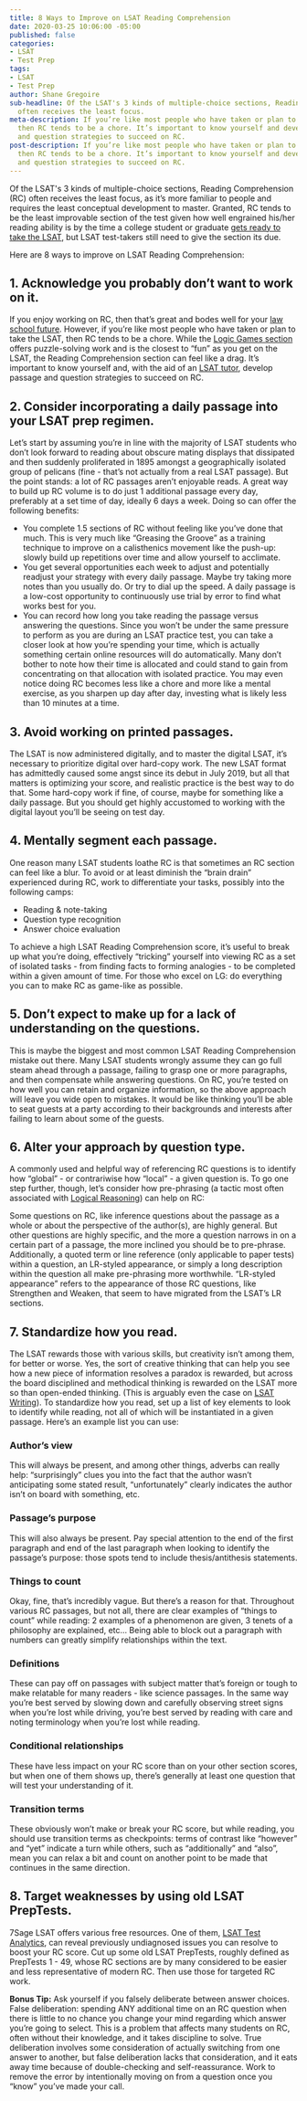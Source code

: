 ```yaml
---
title: 8 Ways to Improve on LSAT Reading Comprehension
date: 2020-03-25 10:06:00 -05:00
published: false
categories:
- LSAT
- Test Prep
tags:
- LSAT
- Test Prep
author: Shane Gregoire
sub-headline: Of the LSAT's 3 kinds of multiple-choice sections, Reading Comprehension
  often receives the least focus.
meta-description: If you’re like most people who have taken or plan to take the LSAT,
  then RC tends to be a chore. It’s important to know yourself and develop passage
  and question strategies to succeed on RC.
post-description: If you’re like most people who have taken or plan to take the LSAT,
  then RC tends to be a chore. It’s important to know yourself and develop passage
  and question strategies to succeed on RC.
---
```


Of the LSAT's 3 kinds of multiple-choice sections, Reading Comprehension (RC) often receives the least focus, as it’s more familiar to people and requires the least conceptual development to master. Granted, RC tends to be the least improvable section of the test given how well engrained his/her reading ability is by the time a college student or graduate [gets ready to take the LSAT](https://www.wyzant.com/blog/how-to-study-for-the-lsat/), but LSAT test-takers still need to give the section its due.

Here are 8 ways to improve on LSAT Reading Comprehension:

## 1. Acknowledge you probably don’t want to work on it.

If you enjoy working on RC, then that’s great and bodes well for your [law school future](https://www.wyzant.com/law_tutors.aspx). However, if you’re like most people who have taken or plan to take the LSAT, then RC tends to be a chore. While the [Logic Games section](https://www.wyzant.com/blog/lsat-logic-games/) offers puzzle-solving work and is the closest to “fun” as you get on the LSAT, the Reading Comprehension section can feel like a drag. It’s important to know yourself and, with the aid of an [LSAT tutor](https://www.wyzant.com/LSAT_tutors.aspx), develop passage and question strategies to succeed on RC.

## 2. Consider incorporating a daily passage into your LSAT prep regimen.
Let’s start by assuming you’re in line with the majority of LSAT students who don’t look forward to reading about obscure mating displays that dissipated and then suddenly proliferated in 1895 amongst a geographically isolated group of pelicans (fine - that’s not actually from a real LSAT passage). But the point stands: a lot of RC passages aren’t enjoyable reads. A great way to build up RC volume is to do just 1 additional passage every day, preferably at a set time of day, ideally 6 days a week. Doing so can offer the following benefits:

* You complete 1.5 sections of RC without feeling like you’ve done that much. This is very much like “Greasing the Groove” as a training technique to improve on a calisthenics movement like the push-up: slowly build up repetitions over time and allow yourself to acclimate.
* You get several opportunities each week to adjust and potentially readjust your strategy with every daily passage. Maybe try taking more notes than you usually do. Or try to dial up the speed. A daily passage is a low-cost opportunity to continuously use trial by error to find what works best for you.
* You can record how long you take reading the passage versus answering the questions. Since you won’t be under the same pressure to perform as you are during an LSAT practice test, you can take a closer look at how you’re spending your time, which is actually something certain online resources will do automatically. Many don’t bother to note how their time is allocated and could stand to gain from concentrating on that allocation with isolated practice.
You may even notice doing RC becomes less like a chore and more like a mental exercise, as you sharpen up day after day, investing what is likely less than 10 minutes at a time.

## 3. Avoid working on printed passages.
The LSAT is now administered digitally, and to master the digital LSAT, it’s necessary to prioritize digital over hard-copy work. The new LSAT format has admittedly caused some angst since its debut in July 2019, but all that matters is optimizing your score, and realistic practice is the best way to do that. Some hard-copy work if fine, of course, maybe for something like a daily passage. But you should get highly accustomed to working with the digital layout you’ll be seeing on test day.

## 4. Mentally segment each passage.
One reason many LSAT students loathe RC is that sometimes an RC section can feel like a blur. To avoid or at least diminish the “brain drain” experienced during RC, work to differentiate your tasks, possibly into the following camps:

* Reading & note-taking
* Question type recognition
* Answer choice evaluation

To achieve a high LSAT Reading Comprehension score, it’s useful to break up what you’re doing, effectively “tricking” yourself into viewing RC as a set of isolated tasks - from finding facts to forming analogies - to be completed within a given amount of time. For those who excel on LG: do everything you can to make RC as game-like as possible.

## 5. Don’t expect to make up for a lack of understanding on the questions.
This is maybe the biggest and most common LSAT Reading Comprehension mistake out there. Many LSAT students wrongly assume they can go full steam ahead through a passage, failing to grasp one or more paragraphs, and then compensate while answering questions. On RC, you’re tested on how well you can retain and organize information, so the above approach will leave you wide open to mistakes. It would be like thinking you’ll be able to seat guests at a party according to their backgrounds and interests after failing to learn about some of the guests.

## 6. Alter your approach by question type.
A commonly used and helpful way of referencing RC questions is to identify how “global” - or contrariwise how “local” - a given question is. To go one step further, though, let’s consider how pre-phrasing (a tactic most often associated with [Logical Reasoning](https://www.wyzant.com/blog/lsat-logical-reasoning/)) can help on RC:

Some questions on RC, like inference questions about the passage as a whole or about the perspective of the author(s), are highly general. But other questions are highly specific, and the more a question narrows in on a certain part of a passage, the more inclined you should be to pre-phrase. Additionally, a quoted term or line reference (only applicable to paper tests) within a question, an LR-styled appearance, or simply a long description within the question all make pre-phrasing more worthwhile. “LR-styled appearance” refers to the appearance of those RC questions, like Strengthen and Weaken, that seem to have migrated from the LSAT’s LR sections.

## 7. Standardize how you read.
The LSAT rewards those with various skills, but creativity isn’t among them, for better or worse. Yes, the sort of creative thinking that can help you see how a new piece of information resolves a paradox is rewarded, but across the board disciplined and methodical thinking is rewarded on the LSAT more so than open-ended thinking. (This is arguably even the case on [LSAT Writing](https://www.wyzant.com/blog/lsat-writing/)). To standardize how you read, set up a list of key elements to look to identify while reading, not all of which will be instantiated in a given passage. Here’s an example list you can use:

### Author’s view
This will always be present, and among other things, adverbs can really help: “surprisingly” clues you into the fact that the author wasn’t anticipating some stated result, “unfortunately” clearly indicates the author isn’t on board with something, etc.

### Passage’s purpose 
This will also always be present. Pay special attention to the end of the first paragraph and end of the last paragraph when looking to identify the passage’s purpose: those spots tend to include thesis/antithesis statements.
### Things to count 
Okay, fine, that’s incredibly vague. But there’s a reason for that. Throughout various RC passages, but not all, there are clear examples of “things to count” while reading: 2 examples of a phenomenon are given, 3 tenets of a philosophy are explained, etc… Being able to block out a paragraph with numbers can greatly simplify relationships within the text.

### Definitions
These can pay off on passages with subject matter that’s foreign or tough to make relatable for many readers - like science passages. In the same way you’re best served by slowing down and carefully observing street signs when you’re lost while driving, you’re best served by reading with care and noting terminology when you’re lost while reading.

### Conditional relationships
These have less impact on your RC score than on your other section scores, but when one of them shows up, there’s generally at least one question that will test your understanding of it.

### Transition terms
These obviously won’t make or break your RC score, but while reading, you should use transition terms as checkpoints: terms of contrast like “however” and “yet” indicate a turn while others, such as “additionally” and “also”, mean you can relax a bit and count on another point to be made that continues in the same direction.

## 8. Target weaknesses by using old LSAT PrepTests.
7Sage LSAT offers various free resources. One of them, [LSAT Test Analytics](https://7sage.com/review-lsat-sections/), can reveal previously undiagnosed issues you can resolve to boost your RC score. Cut up some old LSAT PrepTests, roughly defined as PrepTests 1 - 49, whose RC sections are by many considered to be easier and less representative of modern RC. Then use those for targeted RC work.
 
**Bonus Tip:** Ask yourself if you falsely deliberate between answer choices.
False deliberation: spending ANY additional time on an RC question when there is little to no chance you change your mind regarding which answer you’re going to select. This is a problem that affects many students on RC, often without their knowledge, and it takes discipline to solve. True deliberation involves some consideration of actually switching from one answer to another, but false deliberation lacks that consideration, and it eats away time because of double-checking and self-reassurance. Work to remove the error by intentionally moving on from a question once you “know” you’ve made your call.
